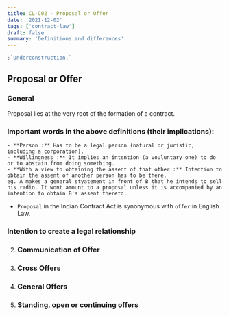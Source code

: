 ```yaml
---
title: CL-C02 - Proposal or Offer
date: '2021-12-02'
tags: ['contract-law']
draft: false
summary: 'Definitions and differences'
---
```


```js
;`Underconstruction.`
```

## Proposal or Offer

<TOCInline toc={props.toc} fromHeading={3} toHeading={4} asDisclosure />

### General

Proposal lies at the very root of the formation of a contract.

### Important words in the above definitions (their implications):

    - **Person :** Has to be a legal person (natural or juristic, including a corporation).
    - **Willingness :** It implies an intention (a vouluntary one) to do or to abstain from doing something.
    - **With a view to obtaining the assent of that other :** Intention to obtain the assent of another person has to be there.
    eg. A makes a general styatement in front of B that he intends to sell his radio. It wont amount to a proposal unless it is accompanied by an intention to obtain B's assent thereto.

- `Proposal` in the Indian Contract Act is synonymous with `offer` in English Law.

### Intention to create a legal relationship

2. ### Communication of Offer

3. ### Cross Offers

4. ### General Offers

5. ### Standing, open or continuing offers
